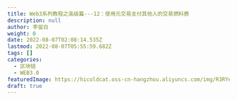 ```yaml
---
title: Web3系列教程之高级篇---12：使用元交易支付其他人的交易燃料费
description: null
author: 李留白
weight: 0
date: 2022-08-07T02:08:14.535Z
lastmod: 2022-08-07T05:55:59.682Z
tags: []
categories:
  - 区块链
  - WEB3.0
featuredImage: https://hicoldcat.oss-cn-hangzhou.aliyuncs.com/img/R3RYera.png
draft: true
---
```

